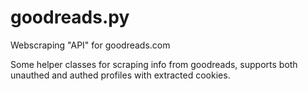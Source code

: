 # goodreads.py
Webscraping "API" for goodreads.com

Some helper classes for scraping info from goodreads, supports both unauthed and authed profiles with extracted cookies.
